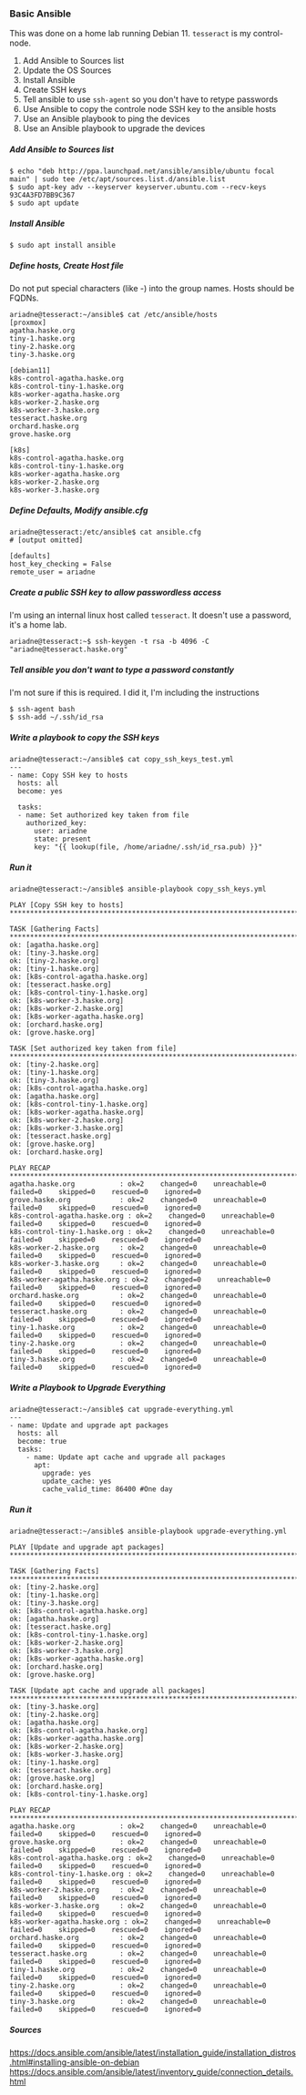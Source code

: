 ### Basic Ansible
This was done on a home lab running Debian 11. `tesseract` is my control-node.

1. Add Ansible to Sources list
1. Update the OS Sources
1. Install Ansible
1. Create SSH keys
2. Tell ansible to use `ssh-agent` so you don't have to retype passwords
1. Use Ansible to copy the controle node SSH key to the ansible hosts
1. Use an Ansible playbook to ping the devices
1. Use an Ansible playbook to upgrade the devices

##### Add Ansible to Sources list
```
$ echo "deb http://ppa.launchpad.net/ansible/ansible/ubuntu focal main" | sudo tee /etc/apt/sources.list.d/ansible.list
$ sudo apt-key adv --keyserver keyserver.ubuntu.com --recv-keys 93C4A3FD7BB9C367
$ sudo apt update
````

##### Install Ansible
```
$ sudo apt install ansible
```

##### Define hosts, Create Host file
Do not put special characters (like -) into the group names. Hosts should be FQDNs.

```
ariadne@tesseract:~/ansible$ cat /etc/ansible/hosts 
[proxmox]
agatha.haske.org
tiny-1.haske.org
tiny-2.haske.org
tiny-3.haske.org

[debian11]
k8s-control-agatha.haske.org
k8s-control-tiny-1.haske.org
k8s-worker-agatha.haske.org
k8s-worker-2.haske.org
k8s-worker-3.haske.org
tesseract.haske.org
orchard.haske.org
grove.haske.org

[k8s]
k8s-control-agatha.haske.org
k8s-control-tiny-1.haske.org
k8s-worker-agatha.haske.org
k8s-worker-2.haske.org
k8s-worker-3.haske.org
```

##### Define Defaults, Modify ansible.cfg
```
ariadne@tesseract:/etc/ansible$ cat ansible.cfg 
# [output omitted]

[defaults]
host_key_checking = False
remote_user = ariadne
```

##### Create a public SSH key to allow passwordless access

I'm using an internal linux host called `tesseract`. It doesn't use a password, it's a home lab.
```
ariadne@tesseract:~$ ssh-keygen -t rsa -b 4096 -C "ariadne@tesseract.haske.org"
```

##### Tell ansible you don't want to type a password constantly
I'm not sure if this is required. I did it, I'm including the instructions
```
$ ssh-agent bash
$ ssh-add ~/.ssh/id_rsa
```

##### Write a playbook to copy the SSH keys
```
ariadne@tesseract:~/ansible$ cat copy_ssh_keys_test.yml 
---
- name: Copy SSH key to hosts
  hosts: all
  become: yes

  tasks:
  - name: Set authorized key taken from file
    authorized_key:
      user: ariadne
      state: present
      key: "{{ lookup(file, /home/ariadne/.ssh/id_rsa.pub) }}"
```

##### Run it
```
ariadne@tesseract:~/ansible$ ansible-playbook copy_ssh_keys.yml 

PLAY [Copy SSH key to hosts] ********************************************************************************************************************************************************************************************

TASK [Gathering Facts] **************************************************************************************************************************************************************************************************
ok: [agatha.haske.org]
ok: [tiny-3.haske.org]
ok: [tiny-2.haske.org]
ok: [tiny-1.haske.org]
ok: [k8s-control-agatha.haske.org]
ok: [tesseract.haske.org]
ok: [k8s-control-tiny-1.haske.org]
ok: [k8s-worker-3.haske.org]
ok: [k8s-worker-2.haske.org]
ok: [k8s-worker-agatha.haske.org]
ok: [orchard.haske.org]
ok: [grove.haske.org]

TASK [Set authorized key taken from file] *******************************************************************************************************************************************************************************
ok: [tiny-2.haske.org]
ok: [tiny-1.haske.org]
ok: [tiny-3.haske.org]
ok: [k8s-control-agatha.haske.org]
ok: [agatha.haske.org]
ok: [k8s-control-tiny-1.haske.org]
ok: [k8s-worker-agatha.haske.org]
ok: [k8s-worker-2.haske.org]
ok: [k8s-worker-3.haske.org]
ok: [tesseract.haske.org]
ok: [grove.haske.org]
ok: [orchard.haske.org]

PLAY RECAP **************************************************************************************************************************************************************************************************************
agatha.haske.org           : ok=2    changed=0    unreachable=0    failed=0    skipped=0    rescued=0    ignored=0   
grove.haske.org            : ok=2    changed=0    unreachable=0    failed=0    skipped=0    rescued=0    ignored=0   
k8s-control-agatha.haske.org : ok=2    changed=0    unreachable=0    failed=0    skipped=0    rescued=0    ignored=0   
k8s-control-tiny-1.haske.org : ok=2    changed=0    unreachable=0    failed=0    skipped=0    rescued=0    ignored=0   
k8s-worker-2.haske.org     : ok=2    changed=0    unreachable=0    failed=0    skipped=0    rescued=0    ignored=0   
k8s-worker-3.haske.org     : ok=2    changed=0    unreachable=0    failed=0    skipped=0    rescued=0    ignored=0   
k8s-worker-agatha.haske.org : ok=2    changed=0    unreachable=0    failed=0    skipped=0    rescued=0    ignored=0   
orchard.haske.org          : ok=2    changed=0    unreachable=0    failed=0    skipped=0    rescued=0    ignored=0   
tesseract.haske.org        : ok=2    changed=0    unreachable=0    failed=0    skipped=0    rescued=0    ignored=0   
tiny-1.haske.org           : ok=2    changed=0    unreachable=0    failed=0    skipped=0    rescued=0    ignored=0   
tiny-2.haske.org           : ok=2    changed=0    unreachable=0    failed=0    skipped=0    rescued=0    ignored=0   
tiny-3.haske.org           : ok=2    changed=0    unreachable=0    failed=0    skipped=0    rescued=0    ignored=0  
```

##### Write a Playbook to Upgrade Everything
```
ariadne@tesseract:~/ansible$ cat upgrade-everything.yml 
---
- name: Update and upgrade apt packages
  hosts: all
  become: true
  tasks:
    - name: Update apt cache and upgrade all packages
      apt:
        upgrade: yes
        update_cache: yes
        cache_valid_time: 86400 #One day
```

##### Run it
```
ariadne@tesseract:~/ansible$ ansible-playbook upgrade-everything.yml 

PLAY [Update and upgrade apt packages] **********************************************************************************************************************************************************************************

TASK [Gathering Facts] **************************************************************************************************************************************************************************************************
ok: [tiny-2.haske.org]
ok: [tiny-1.haske.org]
ok: [tiny-3.haske.org]
ok: [k8s-control-agatha.haske.org]
ok: [agatha.haske.org]
ok: [tesseract.haske.org]
ok: [k8s-control-tiny-1.haske.org]
ok: [k8s-worker-2.haske.org]
ok: [k8s-worker-3.haske.org]
ok: [k8s-worker-agatha.haske.org]
ok: [orchard.haske.org]
ok: [grove.haske.org]

TASK [Update apt cache and upgrade all packages] ************************************************************************************************************************************************************************
ok: [tiny-3.haske.org]
ok: [tiny-2.haske.org]
ok: [agatha.haske.org]
ok: [k8s-control-agatha.haske.org]
ok: [k8s-worker-agatha.haske.org]
ok: [k8s-worker-2.haske.org]
ok: [k8s-worker-3.haske.org]
ok: [tiny-1.haske.org]
ok: [tesseract.haske.org]
ok: [grove.haske.org]
ok: [orchard.haske.org]
ok: [k8s-control-tiny-1.haske.org]

PLAY RECAP **************************************************************************************************************************************************************************************************************
agatha.haske.org           : ok=2    changed=0    unreachable=0    failed=0    skipped=0    rescued=0    ignored=0   
grove.haske.org            : ok=2    changed=0    unreachable=0    failed=0    skipped=0    rescued=0    ignored=0   
k8s-control-agatha.haske.org : ok=2    changed=0    unreachable=0    failed=0    skipped=0    rescued=0    ignored=0   
k8s-control-tiny-1.haske.org : ok=2    changed=0    unreachable=0    failed=0    skipped=0    rescued=0    ignored=0   
k8s-worker-2.haske.org     : ok=2    changed=0    unreachable=0    failed=0    skipped=0    rescued=0    ignored=0   
k8s-worker-3.haske.org     : ok=2    changed=0    unreachable=0    failed=0    skipped=0    rescued=0    ignored=0   
k8s-worker-agatha.haske.org : ok=2    changed=0    unreachable=0    failed=0    skipped=0    rescued=0    ignored=0   
orchard.haske.org          : ok=2    changed=0    unreachable=0    failed=0    skipped=0    rescued=0    ignored=0   
tesseract.haske.org        : ok=2    changed=0    unreachable=0    failed=0    skipped=0    rescued=0    ignored=0   
tiny-1.haske.org           : ok=2    changed=0    unreachable=0    failed=0    skipped=0    rescued=0    ignored=0   
tiny-2.haske.org           : ok=2    changed=0    unreachable=0    failed=0    skipped=0    rescued=0    ignored=0   
tiny-3.haske.org           : ok=2    changed=0    unreachable=0    failed=0    skipped=0    rescued=0    ignored=0  
```
##### Sources

https://docs.ansible.com/ansible/latest/installation_guide/installation_distros.html#installing-ansible-on-debian
https://docs.ansible.com/ansible/latest/inventory_guide/connection_details.html
